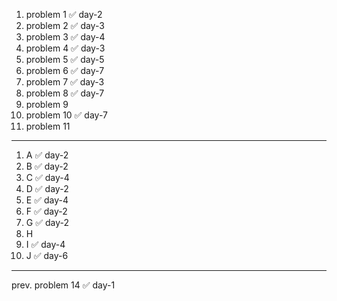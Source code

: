1. problem 1    ✅ day-2
2. problem 2    ✅ day-3
3. problem 3    ✅ day-4
4. problem 4    ✅ day-3
5. problem 5    ✅ day-5
6. problem 6    ✅ day-7
7. problem 7    ✅ day-3
8. problem 8    ✅ day-7
9. problem 9
10. problem 10  ✅ day-7
11. problem 11

---

1. A  ✅ day-2
2. B  ✅ day-2 
3. C  ✅ day-4
4. D  ✅ day-2
5. E  ✅ day-4
6. F  ✅ day-2
7. G  ✅ day-2
8. H
9. I  ✅ day-4
10. J ✅ day-6

--- 

prev. problem 14 ✅ day-1